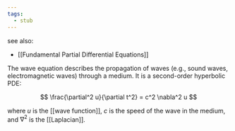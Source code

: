 ```yaml
---
tags:
  - stub
---
```

see also:
- [[Fundamental Partial Differential Equations]]

The wave equation describes the propagation of waves (e.g., sound waves, electromagnetic waves) through a medium. It is a second-order hyperbolic PDE:

$$ \frac{\partial^2 u}{\partial t^2} = c^2 \nabla^2 u $$

where $u$ is the [[wave function]], $c$ is the speed of the wave in the medium, and $\nabla^2$ is the [[Laplacian]].
